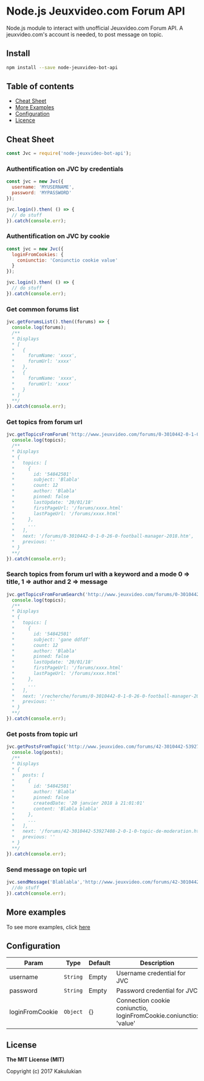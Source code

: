 # Node.js Jeuxvideo.com Forum API

Node.js module to interact with unofficial Jeuxvideo.com Forum API. A jeuxvideo.com's account is needed, to post message on topic.

## Install

```bash
npm install --save node-jeuxvideo-bot-api
```
## Table of contents

- [Cheat Sheet](#cheat-sheet)
- [More Examples](#more-examples)
- [Configuration](#configuration)
- [Licence](#licence)

## Cheat Sheet

```js
const Jvc = require('node-jeuxvideo-bot-api');
```

### Authentification on JVC by credentials
```js
const jvc = new Jvc({
  username: 'MYUSERNAME',
  password: 'MYPASSWORD'
});

jvc.login().then( () => {
  // do stuff
}).catch(console.err);
```

### Authentification on JVC by cookie
```js
const jvc = new Jvc({
  loginFromCookies: {
    coniunctio: 'Coniunctio cookie value'
  }
});

jvc.login().then( () => {
  // do stuff
}).catch(console.err);
```

### Get common forums list
```js
jvc.getForumsList().then((forums) => {
  console.log(forums);
  /**
  * Displays
  * [
  *   {
  *     forumName: 'xxxx',
  *     forumUrl: 'xxxx'
  *   },
  *   {
  *     forumName: 'xxxx',
  *     forumUrl: 'xxxx'
  *   }
  * ]
  **/ 
}).catch(console.err);
```

### Get topics from forum url
```js
jvc.getTopicsFromForum('http://www.jeuxvideo.com/forums/0-3010442-0-1-0-1-0-football-manager-2018.htm').then((topics) => {
  console.log(topics);
  /**
  * Displays
  * {
  *   topics: [
  *     {
  *       id: '54842501'
  *       subject: 'Blabla'
  *       count: 12
  *       author: 'Blabla'
  *       pinned: false
  *       lastUpdate: '20/01/18'
  *       firstPageUrl: '/forums/xxxx.html'
  *       lastPageUrl: '/forums/xxxx.html'
  *     },
  *     ...
  *   ],
  *   next: '/forums/0-3010442-0-1-0-26-0-football-manager-2018.htm',
  *   previous: ''
  * }
  **/ 
}).catch(console.err);
```

### Search topics from forum url with a keyword and a mode 0 => title, 1 => author and 2 => message
```js
jvc.getTopicsFromForumSearch('http://www.jeuxvideo.com/forums/0-3010442-0-1-0-1-0-football-manager-2018.htm', 'game', 0).then((topics) => {
  console.log(topics);
  /**
  * Displays
  * {
  *   topics: [
  *     {
  *       id: '54842501'
  *       subject: 'gane ddfdf'
  *       count: 12
  *       author: 'Blabla'
  *       pinned: false
  *       lastUpdate: '20/01/18'
  *       firstPageUrl: '/forums/xxxx.html'
  *       lastPageUrl: '/forums/xxxx.html'
  *     },
  *     ...
  *   ],
  *   next: '/recherche/forums/0-3010442-0-1-0-26-0-football-manager-2018.htm',
  *   previous: ''
  * }
  **/ 
}).catch(console.err);
```

### Get posts from topic url
```js
jvc.getPostsFromTopic('http://www.jeuxvideo.com/forums/42-3010442-53927408-1-0-1-0-topic-de-moderation.htm').then((posts) => {
  console.log(posts);
  /**
  * Displays
  * {
  *   posts: [
  *     {
  *       id: '54842501'
  *       author: 'Blabla'
  *       pinned: false
  *       createdDate: '20 janvier 2018 à 21:01:01'
  *       content: 'Blabla blabla'
  *     },
  *     ...
  *   ],
  *   next: '/forums/42-3010442-53927408-2-0-1-0-topic-de-moderation.htm',
  *   previous: ''
  * }
  **/ 
}).catch(console.err);
```


### Send message on topic url
```js
jvc.sendMessage('Blablabla','http://www.jeuxvideo.com/forums/42-3010442-53927408-1-0-1-0-topic-de-moderation.htm').then(() => {
  //do stuff
}).catch(console.err);
```

## More examples
To see more examples, click [here](https://github.com/Kakulukian/node-jeuxvideo-bot-api/blob/master/example/README.md)

## Configuration
| Param | Type | Default | Description |
| --- | --- | --- | --- |
| username | <code>String</code> | Empty | Username credential for JVC|
| password | <code>String</code> | Empty | Password credential for JVC|
| loginFromCookie | <code>Object</code> | {} | Connection cookie coniunctio, loginFromCookie.coniunctio: 'value'
## License

**The MIT License (MIT)**

Copyright (c) 2017 Kakulukian
